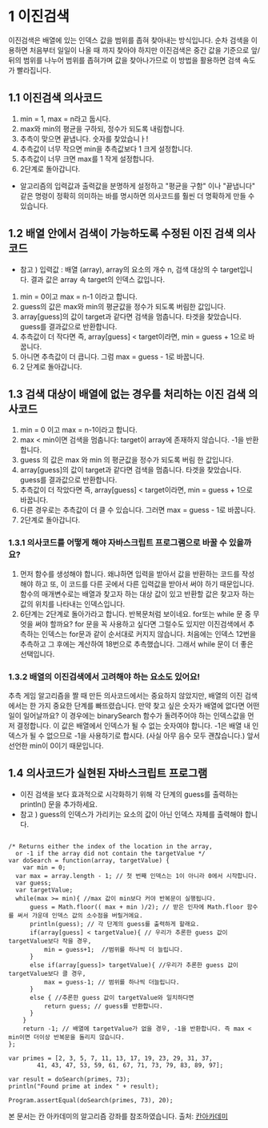 1 이진검색
========
이진검색은 배열에 있는 인덱스 값을 범위를 좁혀 찾아내는 방식입니다.
순차 검색을 이용하면 처음부터 일일이 나올 때 까지 찾아야 하지만 이진검색은 중간 값을 기준으로 앞/뒤의 범위를 나누어 범위를 좁혀가며 값을 찾아나가므로 이 방법을 활용하면 검색 속도가 빨라집니다.

## 1.1 이진검색 의사코드

1. min = 1, max = n라고 둡시다.
2. max와 min의 평균을 구하되, 정수가 되도록 내림합니다.
3. 추측이 맞으면 끝냅니다. 숫자를 찾았습니ㅏ!
4. 추측값이 너무 작으면 min을 추측값보다 1 크게 설정합니다.
5. 추측값이 너무 크면 max를 1 작게 설정합니다.
6. 2단계로 돌아갑니다.

* 알고리즘의 입력값과 출력값을 분명하게 설정하고 "평균을 구함" 이나 "끝냅니다" 같은 명령이 정확히 의미하는 바를 명시하면 의사코드를 훨씬 더 명확하게 만들 수 있습니다.

## 1.2 배열 안에서 검색이 가능하도록 수정된 이진 검색 의사코드

* 참고 ) 입력값 : 배열 (array), array의 요소의 개수 n, 검색 대상의 수 target입니다. 결과 값은 array 속 target의 인덱스 값입니다.  

1. min = 0이고 max = n-1 이라고 합니다.
2. guess의 값은 max와 min의 평균값을 정수가 되도록 버림한 값입니다.
3. array[guess]의 값이 target과 같다면 검색을 멈춥니다. 타겟을 찾았습니다. guess를 결과값으로 반환합니다.
4. 추측값이 더 작다면 즉, array[guess] < target이라면, min = guess + 1으로 바꿉니다.
5. 아니면 추측값이 더 큽니다. 그럼 max = guess - 1로 바꿉니다.
6. 2 단계로 돌아갑니다. 

## 1.3 검색 대상이 배열에 없는 경우를 처리하는 이진 검색 의사코드

1. min = 0 이고 max = n-1이라고 합니다.
2. max < min이면 검색을 멈춥니다: target이 array에 존재하지 않습니다. -1을 반환합니다.
3. guess 의 값은 max 와 min 의 평균값을 정수가 되도록 버림 한 값입니다.
4. array[guess]의 값이 target과 같다면 검색을 멈춥니다. 타겟을 찾았습니다. guess를 결과값으로 반환합니다.
5. 추측값이 더 작았다면 즉, array[guess] < target이라면, min = guess + 1으로 바꿉니다.
6. 다른 경우로는 추측값이 더 클 수 있습니다. 그러면 max = guess - 1로 바꿉니다.
7. 2단계로 돌아갑니다.

### 1.3.1 의사코드를 어떻게 해야 자바스크립트 프로그램으로 바꿀 수 있을까요? 

1. 먼저 함수를 생성해야 합니다. 왜냐하면 입력을 받아서 값을 반환하는 코드를 작성해야 하고 또, 이 코드를 다른 곳에서 다른 입력값을 받아서 써야 하기 때문입니다. 함수의 매개변수로는 배열과 찾고자 하는 대상 값이 있고 반환할 값은 찾고자 하는 값의 위치를 나타내는 인덱스입니다.
2. 6단계는 2단계로 돌아가라고 합니다. 반복문처럼 보이네요. for또는 while 문 중 무엇을 써야 할까요? for 문을 꼭 사용하고 싶다면 그럴수도 있지만 이진검색에서 추측하는 인덱스는 for문과 같이 순서대로 커지지 않습니다. 처음에는 인덱스 12번을 추측하고 그 후에는 계산하여 18번으로 추측했습니다. 그래서 while 문이 더 좋은 선택입니다.

### 1.3.2 배열의 이진검색에서 고려해야 하는 요소도 있어요!

추측 게임 알고리즘을 짤 때 만든 의사코드에서는 중요하지 않았지만, 배열의 이진 검색에서는 한 가지 중요한 단계를 빠뜨렸습니다. 만약 찾고 싶은 숫자가 배열에 없다면 어떤 일이 일어날까요? 이 경우에는 binarySearch 함수가 돌려주어야 하는 인덱스값을 먼저 결정합니다. 이 값은 배열에서 인덱스가 될 수 없는 숫자여야 합니다. -1은 배열 내 인덱스가 될 수 없으므로 -1을 사용하기로 합시다. (사실 아무 음수 모두 괜찮습니다.) 앞서 선언한 min이 0이기 때문입니다.

## 1.4 의사코드가 실현된 자바스크립트 프로그램
* 이진 검색을 보다 효과적으로 시각화하기 위해 각 단계의 guess를 출력하는 println() 문을 추가하세요. 
* 참고 ) guess의 인덱스가 가리키는 요소의 값이 아닌 인덱스 자체를 출력해야 합니다.

<pre><code>
/* Returns either the index of the location in the array,
  or -1 if the array did not contain the targetValue */
var doSearch = function(array, targetValue) {
	var min = 0;
  var max = array.length - 1; // 첫 번째 인덱스는 1이 아니라 0에서 시작합니다. 
  var guess;
  var targetValue;
  while(max >= min){ //max 값이 min보다 커야 반복문이 실행됩니다.
      guess = Math.floor(( max + min )/2); // 받은 인자에 Math.floor 함수를 써서 가운데 인덱스 값의 소수점을 버릴거에요.
      println(guess); // 각 단계의 guess를 출력하게 할래요.
      if(array[guess] < targetValue){ // 우리가 추론한 guess 값이 targetValue보다 작을 경우,  
          min = guess+1;  //범위를 하나씩 더 늘립니다.
      }
      else if(array[guess]> targetValue){ //우리가 추론한 guess 값이 targetValue보다 클 경우,
          max = guess-1; // 범위를 하나씩 더늘립니다.
      }
      else { //추론한 guess 값이 targetValue와 일치하다면
          return guess; // guess를 반환합니다.
      }
    }    
	return -1; // 배열에 targetValue가 없을 경우, -1을 반환합니다. 즉 max < min이면 더이상 반복문을 돌리지 않습니다.
};

var primes = [2, 3, 5, 7, 11, 13, 17, 19, 23, 29, 31, 37, 
		41, 43, 47, 53, 59, 61, 67, 71, 73, 79, 83, 89, 97];

var result = doSearch(primes, 73);
println("Found prime at index " + result);

Program.assertEqual(doSearch(primes, 73), 20);
</code></pre>


본 문서는 칸 아카데미의 알고리즘 강좌를 참조하였습니다.
출처: [칸아카데미](https://ko.khanacademy.org/computing/computer-science/algorithms/binary-search)
